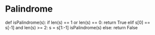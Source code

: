 # Palindrome
def isPalindrome(s):
    if len(s) == 1 or len(s) == 0:
        return True
    elif s[0] == s[-1] and len(s) >= 2:
        s = s[1:-1]
        isPalindrome(s)
    else: return False
    
  
